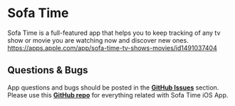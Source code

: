 # Sofa Time
Sofa Time is a full-featured app that helps you to keep tracking of any tv show or movie you are watching now and discover new ones.
https://apps.apple.com/app/sofa-time-tv-shows-movies/id1491037404

## Questions & Bugs
App questions and bugs should be posted in the [**GitHub Issues**](https://github.com/javikr/sofatime/issues) section. Please use this [**GitHub repo**](https://github.com/javikr/sofatime) for everything related with Sofa Time iOS App.
